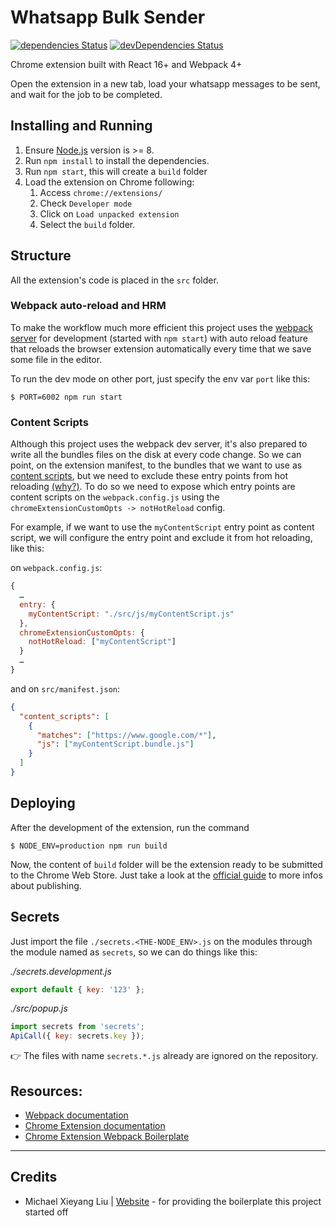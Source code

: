 # Whatsapp Bulk Sender
[![dependencies Status](https://david-dm.org/tmilar/whatsapp-bulk-send/status.svg)](https://david-dm.org/tmilar/whatsapp-bulk-send)
[![devDependencies Status](https://david-dm.org/tmilar/whatsapp-bulk-send/dev-status.svg)](https://david-dm.org/tmilar/whatsapp-bulk-send?type=dev)


Chrome extension built with React 16+ and Webpack 4+

Open the extension in a new tab, load your whatsapp messages to be sent, and wait for the job to be completed.


## Installing and Running


1. Ensure [Node.js](https://nodejs.org/) version is >= 8.
2. Run `npm install` to install the dependencies.
3. Run `npm start`, this will create a `build` folder
4. Load the extension on Chrome following:
   1. Access `chrome://extensions/`
   2. Check `Developer mode`
   3. Click on `Load unpacked extension`
   4. Select the `build` folder.

## Structure

All the extension's code is placed in the `src` folder.

### Webpack auto-reload and HRM

To make the workflow much more efficient this project uses the [webpack server](https://webpack.github.io/docs/webpack-dev-server.html) for development (started with `npm start`) with auto reload feature that reloads the browser extension automatically every time that we save some file in the editor.

To run the dev mode on other port, just specify the env var `port` like this:

```
$ PORT=6002 npm run start
```

### Content Scripts

Although this project uses the webpack dev server, it's also prepared to write all the bundles files on the disk at every code change. 
So we can point, on the extension manifest, to the bundles that we want to use as [content scripts](https://developer.chrome.com/extensions/content_scripts), but we need to exclude these entry points from hot reloading [(why?)](https://github.com/samuelsimoes/chrome-extension-webpack-boilerplate/issues/4#issuecomment-261788690). To do so we need to expose which entry points are content scripts on the `webpack.config.js` using the `chromeExtensionCustomOpts -> notHotReload` config.

For example, if we want to use the `myContentScript` entry point as content script, we will configure the entry point and exclude it from hot reloading, like this:

on `webpack.config.js`:

```js
{
  …
  entry: {
    myContentScript: "./src/js/myContentScript.js"
  },
  chromeExtensionCustomOpts: {
    notHotReload: ["myContentScript"]
  }
  …
}
```

and on `src/manifest.json`:

```json
{
  "content_scripts": [
    {
      "matches": ["https://www.google.com/*"],
      "js": ["myContentScript.bundle.js"]
    }
  ]
}
```

## Deploying

After the development of the extension, run the command

```
$ NODE_ENV=production npm run build
```

Now, the content of `build` folder will be the extension ready to be submitted to the Chrome Web Store. Just take a look at the [official guide](https://developer.chrome.com/webstore/publish) to more infos about publishing.

## Secrets

Just import the file `./secrets.<THE-NODE_ENV>.js` on the modules through the module named as `secrets`, so we can do things like this:

_./secrets.development.js_

```js
export default { key: '123' };
```

_./src/popup.js_

```js
import secrets from 'secrets';
ApiCall({ key: secrets.key });
```

:point_right: The files with name `secrets.*.js` already are ignored on the repository.

## Resources:

- [Webpack documentation](https://webpack.js.org/concepts/)
- [Chrome Extension documentation](https://developer.chrome.com/extensions/getstarted)
- [Chrome Extension Webpack Boilerplate](https://github.com/samuelsimoes/chrome-extension-webpack-boilerplate)

---

## Credits

- Michael Xieyang Liu | [Website](https://lxieyang.github.io) - for providing the boilerplate this project started off
